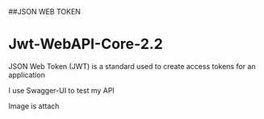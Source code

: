 ##JSON WEB TOKEN 

# Jwt-WebAPI-Core-2.2

JSON Web Token (JWT) is a standard used to create access tokens for an application

I use Swagger-UI to test my API

Image is attach

